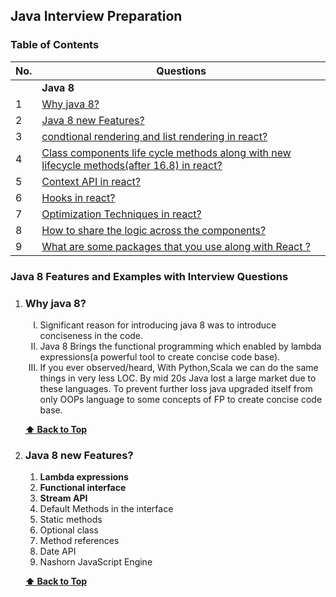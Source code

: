 ## Java Interview Preparation

### Table of Contents
| No. | Questions |
| --- | --------- |
|   | **Java 8** |
|1  | [Why java 8?](#why-java-8) | 
|2  | [Java 8 new Features?](#java-8-new-features) |
|3  | [condtional rendering and list rendering in react?](#conditional-list-rendering-in-react) |
|4  | [Class components life cycle methods along with new lifecycle methods(after 16.8) in react?](#class-component-life-cycle-in-react) |
|5  | [Context API in react?](#context-api-in-react) |
|6  | [Hooks in react?](#hooks-in-react) |
|7  | [Optimization Techniques in react?](#optimization-techniques-in-react) |
|8  | [How to share the logic across the components?](#logic-across-components-in-react) |
|9  | [What are some packages that you use along with React ?](#some-packages-in-react) |


### Java 8 Features and Examples with Interview Questions    
1. ###  Why java 8?
    <ol type='I'>
    <li> Significant reason for introducing java 8 was to introduce conciseness in the code. </li>
    <li> Java 8 Brings the functional programming which enabled by lambda expressions(a powerful tool to create concise code base). </li>
    <li> If you ever observed/heard, With Python,Scala we can do the same things in very less LOC. By mid 20s Java lost a large market due to these languages. To prevent further loss java upgraded itself from only OOPs language to some concepts of FP to create concise code base.
    </ol>

   **[⬆ Back to Top](#table-of-contents)**
    
2. ### Java 8 new Features?
    <ol type='1'>
    <li> <b title='Enables Functional programming in Java'>Lambda expressions</b></li>
    <li> <b>Functional interface</b> </li>
    <li> <b>Stream API</b> </li>
    <li> Default Methods in the interface </li>
    <li> Static methods </li>
    <li> Optional class </li>
    <li> Method references </li>
    <li> Date API </li>
    <li> Nashorn JavaScript Engine </li>
    </ol>

   **[⬆ Back to Top](#table-of-contents)**



